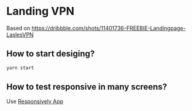 # Landing VPN

Based on https://dribbble.com/shots/11401736-FREEBIE-Landingpage-LaslesVPN

## How to start desiging?

```sh
yarn start
```

## How to test responsive in many screens?

Use [Responsively App](https://github.com/manojVivek/responsively-app)
